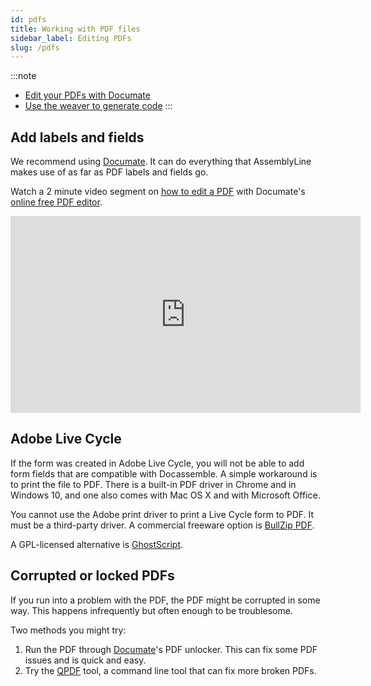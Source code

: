 ```yaml
---
id: pdfs
title: Working with PDF files
sidebar_label: Editing PDFs
slug: /pdfs
---
```


:::note
- [Edit your PDFs with Documate](https://www.documate.org/pdf)
- [Use the weaver to generate code](https://apps-dev.suffolklitlab.org/run/assemblylinewizard/assembly_line/#/1&new_session=1)
:::

## Add labels and fields
We recommend using [Documate](https://documate.wrkflows.io/). It can do everything that AssemblyLine makes use of as far as PDF labels and fields go.

Watch a 2 minute video segment on [how to edit a PDF](https://documate.wrkflows.io/en/articles/1007) with Documate's [online free PDF editor](https://www.documate.org/pdf).
<!-- <iframe width="1370" height="563" src="https://www.youtube.com/embed/HHGTWJ4r2hk" frameborder="0" allow="accelerometer; autoplay; clipboard-write; encrypted-media; gyroscope; picture-in-picture" allowfullscreen></iframe> -->
<iframe width="560" height="315" src="https://youtube.com/embed/HHGTWJ4r2hk?start=83" frameborder="0" allow="accelerometer; autoplay; encrypted-media; gyroscope; picture-in-picture" allowfullscreen alt="How to edit a PDF with Documate's editor"></iframe>

## Adobe Live Cycle
If the form was created in Adobe Live Cycle, you will not be able to add form
fields that are compatible with Docassemble. A simple workaround is to print the
file to PDF. There is a built-in PDF driver in Chrome and in Windows 10, and one
also comes with Mac OS X and with Microsoft Office.

You cannot use the Adobe print driver to print a Live Cycle form to PDF. It must
be a third-party driver. A commercial freeware option is [BullZip
PDF](https://www.bullzip.com/products/pdf/info.php).

A GPL-licensed alternative is
[GhostScript](https://www.ghostscript.com/download.html).


## Corrupted or locked PDFs
If you run into a problem with the PDF, the PDF might be corrupted in some way.
This happens infrequently but often enough to be troublesome.

Two methods you might try:

1. Run the PDF through [Documate](https://www.documate.org/pdf)'s PDF unlocker. This can fix some PDF issues and is quick and easy.
2. Try the [QPDF](http://qpdf.sourceforge.net/) tool, a command line tool that can fix more broken PDFs.
